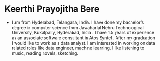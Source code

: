 # Keerthi Prayojitha Bere

- I am from Hyderabad, Telangana, India. I have done my bachelor’s degree in computer science from Jawaharlal Nehru Technological University, Kukatpally, Hyderabad, India . I have 1.5 years of experience as an associate software consultant in Atos Syntel . 
After my graduation I would like to work as a data analyst. I am interested in working on data related roles like data engineer, machine learning. 
I like listening to music, reading novels, sketching. 


